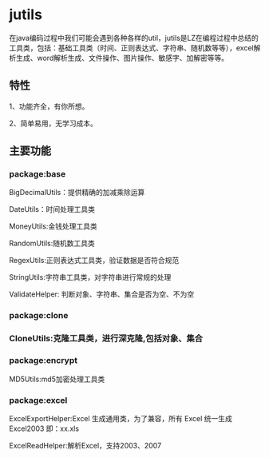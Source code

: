 # jutils
在java编码过程中我们可能会遇到各种各样的util，jutils是LZ在编程过程中总结的工具类，包括：基础工具类（时间、正则表达式、字符串、随机数等等），excel解析生成、word解析生成、文件操作、图片操作、敏感字、加解密等等。

<h2>特性</h2>
<p>1、功能齐全，有你所想。</p>
<p>2、简单易用，无学习成本。</p>

<h2>主要功能</h2>
<h3>package:base</h3>
<p>BigDecimalUtils：提供精确的加减乘除运算</p>
<p>DateUtils：时间处理工具类</p>
<p>MoneyUtils:金钱处理工具类</p>
<p>RandomUtils:随机数工具类</p>
<p>RegexUtils:正则表达式工具类，验证数据是否符合规范</p>
<p>StringUtils:字符串工具类，对字符串进行常规的处理</p>
<p>ValidateHelper: 判断对象、字符串、集合是否为空、不为空</p>
<h3></h3>
<h3>package:clone<h3>
<p>CloneUtils:克隆工具类，进行深克隆,包括对象、集合</p>
<h3></h3>
<h3>package:encrypt</h3>
<p>MD5Utils:md5加密处理工具类</p>
<h3></h3>
<h3>package:excel</h3>
<p>ExcelExportHelper:Excel 生成通用类，为了兼容，所有 Excel 统一生成 Excel2003 即：xx.xls</p>
<p>ExcelReadHelper:解析Excel，支持2003、2007</p>

